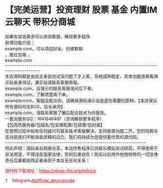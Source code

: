 # 【完美运营】投资理财 股票 基金 内置IM云聊天 带积分商城

如果有其他需求可以咨询客服，解锁更多程序<br>新增功能介绍：<br>example.com，可以添加好友、创建群聊<br>、发红包等...<br>example.com<br>------------------------------------------------------------------------------------------------<br>本店源码都是由店主亲自测试没问题了才上架，系统成熟稳定，具体功能请查看演示站亲身测试，演示站请联系客服索取。<br>example.com，没演示的联系客服询问后下单。<br>example.com，了解清楚再下单。<br>example.com，客服会配合你，请确保源码演示站是是你需要的那种。【本店保证所有源码均无BUG，店长亲测】<br>example.com，请联系客服了解后配合技术为你服务。<br>      一套龙服务QQ：1841846467（咨询解锁更多程序）<br>       【包高防服务器/包域名/包宝塔配置/包搭建/包封装】<br>在使用过程中如有任何疑问可联系技术客服解决，支持各类功能二开。您的信赖与支持是我们不断进益求精的动力，我们将持续为您提供更优质的源代码。<br>------------------------------------------------------------------------<br>特此声明：源码来自网络分享，本店所售程序只供娱乐模拟测试研究，不得使用于非法用途，不得违反国家法律，否则后果自负！购买以后用作他用附带的一切法律责任后果都由购买者承担于本店无任何关系！<br>


<p style="color: red;">源代码下载地址：<a href="https://mega-file.org/m0cLe" style="color: red;">https://mega-file.org/m0cLe</a></p><p style="color: red;"><img src="https://cdn-icons-png.flaticon.com/512/2111/2111646.png" alt="Telegram Icon" style="width: 16px; vertical-align: middle; margin-right: 5px;">Telegram:<a href="https://t.me/official_sourcecode" style="color: red;">@official_sourcecode</a></p>